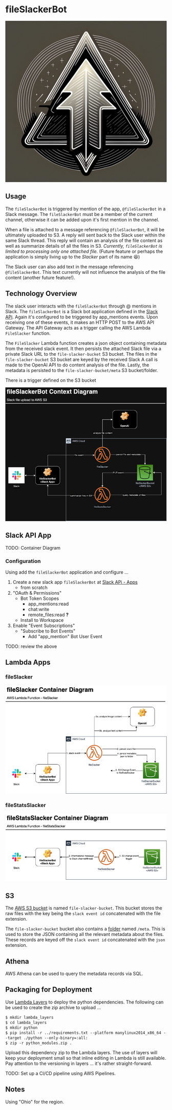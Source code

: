 # fileSlackerBot

![fileSlackerBot](docs/xtra/fileSlackerBot_icon.jpg)

## Usage
The `fileSlackerBot` is triggered by mention of the app, `@fileSlackerBot` in a Slack message. The `fileSlackerBot` 
must be a member of the current channel, otherwise it can be added upon it's first mention in the channel.

When a file is attached to a message referencing `@fileSlackerBot`, it will be ultimately uploaded to S3. A reply will
sent back to the Slack user within the same Slack thread. This reply will contain an analysis of the file content as
well as summarize details of all the files in S3. *Currently, `fileSlackerBot` is limited to processing only one attached
file.* (Future feature or perhaps the application is simply living up to the _Slacker_ part of its name :laughing:)

The Slack user can also add text in the message referencing `@fileSlackerBot`. This text currently will not influence the
analysis of the file content (another future feature!).

## Technology Overview
The slack user interacts with the `fileSlackerBot` through @ mentions in Slack. The `fileSlackerBot` is a Slack
bot application defined in the [Slack APi](https://api.slack.com/apps/). Again it's configured to be triggered
by app_mentions events. Upon receiving one of these events, it makes an HTTP POST to the AWS API Gateway. The API 
Gateway acts as a trigger calling the AWS Lambda `FileSlacker` function.

The `FileSlacker` Lambda function creates a json object containing metadata from the received slack event. It then
persists the attached Slack file via a private Slack URL to the `file-slacker-bucket` S3 bucket. The files in the
`file-slacker-bucket` S3 bucket are keyed by the received Slack  A call is made to
the OpenAI API to do content analysis of the file. Lastly, the metadata is persisted to the `file-slacker-bucket/meta`
S3 bucket/folder. 

There is a trigger defined on the S3 bucket 

![Context Diagram](docs/fileSlackerBot_context.drawio.png)

## Slack API App

TODO: Container Diagram

### Configuration
Using  add the `fileSlackerBot` application and configure ...  

1. Create a new slack app `fileSlackerBot` at [Slack APi - Apps](https://api.slack.com/apps/)
    - from scratch
2. "OAuth & Permissions"
    - Bot Token Scopes
        - app_mentions:read
        - chat:write
        - remote_files:read **?**
    - Install to Workspace
3. Enable "Event Subscriptions"
    - "Subscribe to Bot Events"
        - Add "app_mention" Bot User Event

TODO: review the above

## Lambda Apps

### fileSlacker

![fileSlacker Container Diagram](docs/fileSlacker_container.drawio.png)

### fileStatsSlacker

![fileStatsSlacker Container Diagram](docs/fileStatsSlacker_container.drawio.png)

## S3
The [AWS S3 bucket](https://us-east-2.console.aws.amazon.com/s3/buckets/file-slacker-bucket?bucketType=general&region=us-east-2&tab=objects#) 
is named `file-slacker-bucket`. This bucket stores the raw files with the key being the `slack event id` concatenated 
with the file extension.

The `file-slacker-bucket` bucket also contains a [folder](https://us-east-2.console.aws.amazon.com/s3/buckets/file-slacker-bucket?region=us-east-2&bucketType=general&prefix=meta/&showversions=false) 
named `/meta`. This is used to store the JSON containing all the relevant metadata about the files. These records are 
keyed off the `slack event id` concatenated with the `json` extension.

## Athena
AWS Athena can be used to query the metadata records via SQL.

## Packaging for Deployment  
Use [Lambda Layers](https://docs.aws.amazon.com/lambda/latest/dg/chapter-layers.html?icmpid=docs_lambda_help) 
to deploy the python dependencies. The following can be used to create the zip archive to upload ...  
```
$ mkdir lambda_layers
$ cd lambda_layers
$ mkdir python
$ pip install -r ../requirements.txt --platform manylinux2014_x86_64 --target ./python --only-binary=:all:
$ zip -r python_modules.zip .
```  
Upload this dependency zip to the Lambda layers. The use of layers will keep your deployment small so that inline
editing in Lambda is still available. Pay attention to the versioning in layers ... it's rather straight-forward.

TODO: Set up a CI/CD pipeline using AWS Pipelines.

## Notes

Using "Ohio" for the region.
